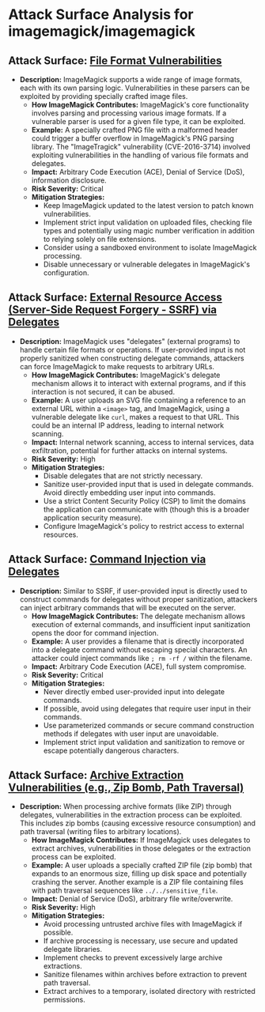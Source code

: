 # Attack Surface Analysis for imagemagick/imagemagick

## Attack Surface: [File Format Vulnerabilities](./attack_surfaces/file_format_vulnerabilities.md)

*   **Description:** ImageMagick supports a wide range of image formats, each with its own parsing logic. Vulnerabilities in these parsers can be exploited by providing specially crafted image files.
    *   **How ImageMagick Contributes:** ImageMagick's core functionality involves parsing and processing various image formats. If a vulnerable parser is used for a given file type, it can be exploited.
    *   **Example:** A specially crafted PNG file with a malformed header could trigger a buffer overflow in ImageMagick's PNG parsing library. The "ImageTragick" vulnerability (CVE-2016-3714) involved exploiting vulnerabilities in the handling of various file formats and delegates.
    *   **Impact:** Arbitrary Code Execution (ACE), Denial of Service (DoS), information disclosure.
    *   **Risk Severity:** Critical
    *   **Mitigation Strategies:**
        *   Keep ImageMagick updated to the latest version to patch known vulnerabilities.
        *   Implement strict input validation on uploaded files, checking file types and potentially using magic number verification in addition to relying solely on file extensions.
        *   Consider using a sandboxed environment to isolate ImageMagick processing.
        *   Disable unnecessary or vulnerable delegates in ImageMagick's configuration.

## Attack Surface: [External Resource Access (Server-Side Request Forgery - SSRF) via Delegates](./attack_surfaces/external_resource_access__server-side_request_forgery_-_ssrf__via_delegates.md)

*   **Description:** ImageMagick uses "delegates" (external programs) to handle certain file formats or operations. If user-provided input is not properly sanitized when constructing delegate commands, attackers can force ImageMagick to make requests to arbitrary URLs.
    *   **How ImageMagick Contributes:** ImageMagick's delegate mechanism allows it to interact with external programs, and if this interaction is not secured, it can be abused.
    *   **Example:** A user uploads an SVG file containing a reference to an external URL within a `<image>` tag, and ImageMagick, using a vulnerable delegate like `curl`, makes a request to that URL. This could be an internal IP address, leading to internal network scanning.
    *   **Impact:** Internal network scanning, access to internal services, data exfiltration, potential for further attacks on internal systems.
    *   **Risk Severity:** High
    *   **Mitigation Strategies:**
        *   Disable delegates that are not strictly necessary.
        *   Sanitize user-provided input that is used in delegate commands. Avoid directly embedding user input into commands.
        *   Use a strict Content Security Policy (CSP) to limit the domains the application can communicate with (though this is a broader application security measure).
        *   Configure ImageMagick's policy to restrict access to external resources.

## Attack Surface: [Command Injection via Delegates](./attack_surfaces/command_injection_via_delegates.md)

*   **Description:** Similar to SSRF, if user-provided input is directly used to construct commands for delegates without proper sanitization, attackers can inject arbitrary commands that will be executed on the server.
    *   **How ImageMagick Contributes:** The delegate mechanism allows execution of external commands, and insufficient input sanitization opens the door for command injection.
    *   **Example:** A user provides a filename that is directly incorporated into a delegate command without escaping special characters. An attacker could inject commands like `; rm -rf /` within the filename.
    *   **Impact:** Arbitrary Code Execution (ACE), full system compromise.
    *   **Risk Severity:** Critical
    *   **Mitigation Strategies:**
        *   Never directly embed user-provided input into delegate commands.
        *   If possible, avoid using delegates that require user input in their commands.
        *   Use parameterized commands or secure command construction methods if delegates with user input are unavoidable.
        *   Implement strict input validation and sanitization to remove or escape potentially dangerous characters.

## Attack Surface: [Archive Extraction Vulnerabilities (e.g., Zip Bomb, Path Traversal)](./attack_surfaces/archive_extraction_vulnerabilities__e_g___zip_bomb__path_traversal_.md)

*   **Description:** When processing archive formats (like ZIP) through delegates, vulnerabilities in the extraction process can be exploited. This includes zip bombs (causing excessive resource consumption) and path traversal (writing files to arbitrary locations).
    *   **How ImageMagick Contributes:** If ImageMagick uses delegates to extract archives, vulnerabilities in those delegates or the extraction process can be exploited.
    *   **Example:** A user uploads a specially crafted ZIP file (zip bomb) that expands to an enormous size, filling up disk space and potentially crashing the server. Another example is a ZIP file containing files with path traversal sequences like `../../sensitive_file`.
    *   **Impact:** Denial of Service (DoS), arbitrary file write/overwrite.
    *   **Risk Severity:** High
    *   **Mitigation Strategies:**
        *   Avoid processing untrusted archive files with ImageMagick if possible.
        *   If archive processing is necessary, use secure and updated delegate libraries.
        *   Implement checks to prevent excessively large archive extractions.
        *   Sanitize filenames within archives before extraction to prevent path traversal.
        *   Extract archives to a temporary, isolated directory with restricted permissions.

